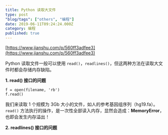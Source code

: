 ```yaml
---
title: Python 读取大文件
type: post
"blog/tags": ["others", "编程"]
date: 2019-06-11T09:24:24.000Z
category: 编程
published: true
---
```


[https://www.jianshu.com/p/560ff3adfee3](https://www.jianshu.com/p/560ff3adfee3)

Python 读取文件一般可以使用 `read()`，`readlines()`，但这两种方法在读取大文件时都会存储内存缺陷。

**1. read() 接口的问题**

```
f = open(filename, 'rb')
f.read()
```

我们来读取 1 个规模为 3Gb 大小的文件，如人的参考基因组序列（hg19.fa）。`read()` 方法执行的操作，是一次性全部读入内存，显然会造成：**MemoryError**，也即会发生内存溢出！

**2. readlines() 接口的问题**
